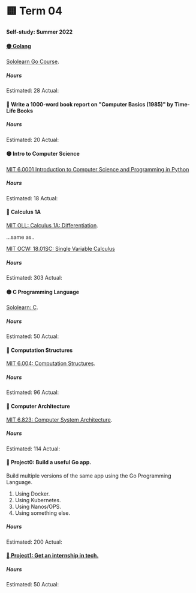 # 🟨 Term 04
**Self-study: Summer 2022**

#### [🟡 Golang](/Term-04/golang)
[Sololearn Go Course](https://www.sololearn.com/learning/1164).

##### Hours 
Estimated: 28
Actual:    

#### 🔴 Write a 1000-word book report on "Computer Basics (1985)" by Time-Life Books

##### Hours 
Estimated: 20
Actual:   


#### 🟡 Intro to Computer Science
[MIT 6.0001 Introduction to Computer Science and Programming in Python](https://ocw.mit.edu/courses/6-0001-introduction-to-computer-science-and-programming-in-python-fall-2016/)

##### Hours 
Estimated: 18
Actual:   


#### 🔴 Calculus 1A

[MIT OLL: Calculus 1A: Differentiation](https://openlearninglibrary.mit.edu/courses/course-v1:MITx+18.01.1x+2T2019/about). 

...same as..

[MIT OCW: 18.01SC: Single Variable Calculus](https://ocw.mit.edu/courses/18-01sc-single-variable-calculus-fall-2010/)

##### Hours 
Estimated: 303
Actual:   

#### 🟡 C Programming Language

[Sololearn: C](https://www.sololearn.com/learning/1089).

##### Hours 
Estimated: 50
Actual:   

#### 🔴 Computation Structures

[MIT 6.004: Computation Structures](https://ocw.mit.edu/courses/6-004-computation-structures-spring-2017/pages/syllabus/).

##### Hours 
Estimated: 96
Actual:   

#### 🔴 Computer Architecture
 
[MIT 6.823: Computer System Architecture](https://ocw.mit.edu/courses/6-823-computer-system-architecture-fall-2005/pages/syllabus/).

##### Hours 
Estimated: 114
Actual:   

#### 🔴 Project0: Build a useful Go app.

Build multiple versions of the same app using the Go Programming Language. 
1. Using Docker.
2. Using Kubernetes.
3. Using Nanos/OPS.
4. Using something else. 

##### Hours 
Estimated: 200
Actual:   

#### [🔴 Project1: Get an internship in tech.](./apply4Internships.md)

##### Hours 
Estimated: 50
Actual:   

